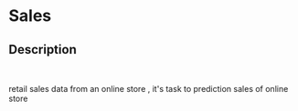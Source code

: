 # Sales 
<h2>Description</h2> <br>
<p> retail sales data from an online store , it's task to prediction sales of online store </p>
